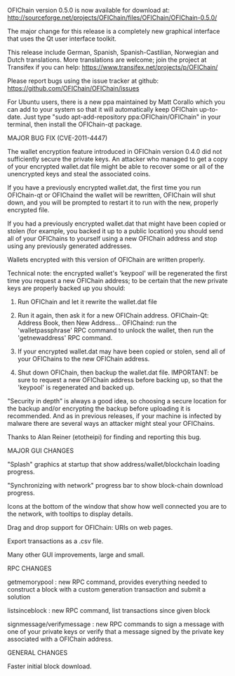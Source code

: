 OFIChain version 0.5.0 is now available for download at:
http://sourceforge.net/projects/OFIChain/files/OFIChain/OFIChain-0.5.0/

The major change for this release is a completely new graphical interface that uses the Qt user interface toolkit.

This release include German, Spanish, Spanish-Castilian, Norwegian and Dutch translations. More translations are welcome; join the project at Transifex if you can help:
https://www.transifex.net/projects/p/OFIChain/

Please report bugs using the issue tracker at github:
https://github.com/OFIChain/OFIChain/issues

For Ubuntu users, there is a new ppa maintained by Matt Corallo which you can add to your system so that it will automatically keep OFIChain up-to-date.  Just type "sudo apt-add-repository ppa:OFIChain/OFIChain" in your terminal, then install the OFIChain-qt package.

MAJOR BUG FIX  (CVE-2011-4447)

The wallet encryption feature introduced in OFIChain version 0.4.0 did not sufficiently secure the private keys. An attacker who
managed to get a copy of your encrypted wallet.dat file might be able to recover some or all of the unencrypted keys and steal the
associated coins.

If you have a previously encrypted wallet.dat, the first time you run OFIChain-qt or OFIChaind the wallet will be rewritten, OFIChain will
shut down, and you will be prompted to restart it to run with the new, properly encrypted file.

If you had a previously encrypted wallet.dat that might have been copied or stolen (for example, you backed it up to a public
location) you should send all of your OFIChains to yourself using a new OFIChain address and stop using any previously generated addresses.

Wallets encrypted with this version of OFIChain are written properly.

Technical note: the encrypted wallet's 'keypool' will be regenerated the first time you request a new OFIChain address; to be certain that the
new private keys are properly backed up you should:

1. Run OFIChain and let it rewrite the wallet.dat file

2. Run it again, then ask it for a new OFIChain address.
OFIChain-Qt: Address Book, then New Address...
OFIChaind: run the 'walletpassphrase' RPC command to unlock the wallet,  then run the 'getnewaddress' RPC command.

3. If your encrypted wallet.dat may have been copied or stolen, send  all of your OFIChains to the new OFIChain address.

4. Shut down OFIChain, then backup the wallet.dat file.
IMPORTANT: be sure to request a new OFIChain address before backing up, so that the 'keypool' is regenerated and backed up.

"Security in depth" is always a good idea, so choosing a secure location for the backup and/or encrypting the backup before uploading it is recommended. And as in previous releases, if your machine is infected by malware there are several ways an attacker might steal your OFIChains.

Thanks to Alan Reiner (etotheipi) for finding and reporting this bug.

MAJOR GUI CHANGES

"Splash" graphics at startup that show address/wallet/blockchain loading progress.

"Synchronizing with network" progress bar to show block-chain download progress.

Icons at the bottom of the window that show how well connected you are to the network, with tooltips to display details.

Drag and drop support for OFIChain: URIs on web pages.

Export transactions as a .csv file.

Many other GUI improvements, large and small.

RPC CHANGES

getmemorypool : new RPC command, provides everything needed to construct a block with a custom generation transaction and submit a solution

listsinceblock : new RPC command, list transactions since given block

signmessage/verifymessage : new RPC commands to sign a message with one of your private keys or verify that a message signed by the private key associated with a OFIChain address.

GENERAL CHANGES

Faster initial block download.
